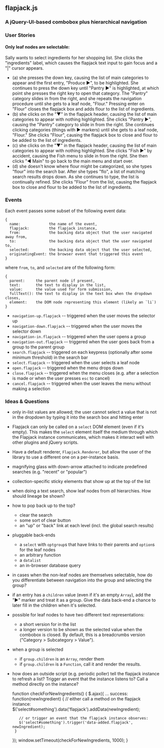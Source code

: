 ## flapjack.js
### A jQuery-UI-based combobox plus hierarchical navigation

### User Stories

#### Only leaf nodes are selectable:

Sally wants to select ingredients for her shopping list. She clicks the
"ingredients" label, which causes the flapjack text input to gain focus
and a "|" cursor appears.

  * (a) she presses the down key, causing the list of main categories to
    appear and the first entry, "Produce ►", to be highlighted. She
    continues to press the down key until "Pantry ►" is highlighted, at
    which point she presses the right key to open that category. The
    "Pantry" category slides in from the right, and she repeats the
    navigation procedure until she gets to a leaf node, "Flour." Pressing
    enter on "Flour" closes the flapjack box and adds flour to the list of
    ingredients.
  * (b) she clicks on the "▼" in the flapjack header, causing the list
    of main categories to appear with nothing highlighted. She clicks
    "Pantry ►", causing the "Pantry" category to slide in from the right.
    She continues clicking categories (things with ► markers) until she
    gets to a leaf node, "Flour." She clicks "Flour", causing the
    flapjack box to close and flour to be added to the list of ingredients.
  * (c) she clicks on the "▼" in the flapjack header, causing the list of
    main categories to appear with nothing highlighted. She clicks
    "Fish ►" by accident, causing the Fish menu to slide in from the right.
    She then clicks "◀ Main" to go back to the main menu and start over.
  * (d) she doesn't know where flour might be categorized, so she types
    "flour" into the search bar. After she types "flo", a list of matching
    search results drops down. As she continues to type, the list is
    continually refined. She clicks "Flour" from the list, causing the
    flapjack box to close and flour to be added to the list of ingredients.

### Events

Each event passes some subset of the following event data:

    {
      name:             the name of the event,
      flapjack:         the flapjack instance,
      from:             the backing data object that the user navigated away from,
      to:               the backing data object that the user navigated to,
      selected:         the backing data object that the user selected,
      originatingEvent: the browser event that triggered this event
    }

where `from`, `to`, and `selected` are of the following form:

    {
      parent:     the parent node if present,
      text:       the text to display in the list,
      value:      the value used for form submission,
      fullText(): the text to display in the text box when the dropdown closes,
      element:    the DOM node representing this element (likely an `li`)
    }

 * `navigation-up.flapjack` -- triggered when the user moves the selector up
 * `navigation-down.flapjack` -- triggered when the user moves the selector down
 * `navigation-in.flapjack` -- triggered when the user opens a group
 * `navigation-out.flapjack` -- triggered when the user goes back from a group
   to the parent group
 * `search.flapjack` -- triggered on each keypress (optionally after some
   minimum threshold) in the search bar
 * `select.flapjack` -- triggered when the user selects a leaf node
 * `open.flapjack` -- triggered when the menu drops down
 * `close.flapjack` -- triggered when the menu closes (e.g. after a selection
   is made or when the user presses `esc` to cancel)
 * `cancel.flapjack` -- triggered when the user leaves the menu without
   making a selection

### Ideas & Questions

 * only in-list values are allowed; the user cannot select a value
   that is not in the dropdown by typing it into the search box and
   hitting enter
 * Flapjack can only be called on a `select` DOM element (even if it's empty).
   This makes the `select` element itself the medium through which the
   Flapjack instance communicates, which makes it interact well with other
   plugins and jQuery scripts.
 * Have a default renderer, `Flapjack.Renderer`, but allow the user of the
   library to use a different one on a per-instance basis.
 * magnifying glass with down-arrow attached to indicate predefined searches
   (e.g. "recent" or "popular")
 * collection-specific sticky elements that show up at the top of the list
 * when doing a text search, show leaf nodes from *all* hierarchies. How
   should lineage be shown?
 * how to pop back up to the top?
   * clear the search
   * some sort of clear button
   * an "up" or "back" link at each level (incl. the global search results)
 * pluggable back-ends
   * a `select` with `optgroup`s that have links to their parents and
     `option`s for the leaf nodes
   * an arbitrary function
   * a `datalist`
   * an in-browser database query
 * in cases when the non-leaf nodes are themselves selectable, how do you
   differentiate between navigation into the group and selecting the group?
 * if an entry has a `children` value (even if it's an empty `Array`), add
   the "►" marker and treat it as a group. Give the data back-end a chance
   to later fill in the children when it's selected.
 * possible for leaf nodes to have two different text representations:
    * a short version for in the list
    * a longer version to be shown as the selected value when the
      combobox is closed. By default, this is a breadcrumbs version
      ("Category > Subcategory > Value").
 * when a group is selected
   * if `group.children` is an `Array`, render them
   * if `group.children` is a `Function`, call it and render the results.
 * how does an outside script (e.g. periodic poller)
   tell the flapjack instance to refresh a list? Trigger an event that
   the instance listens to? Call a method directly on the instance?

    function checkForNewIngredients() {
      $.ajax({
        ...
        success: function(newIngredient) {
          // either call a method on the flapjack instance:
          $('select#something').data('flapjack').addData(newIngredient);

          // or trigger an event that the flapjack instance observes:
          $('select#something').trigger('data-added.flapjack', newIngredient);
        }
      });
      window.setTimeout(checkForNewIngredients, 1000);
    }